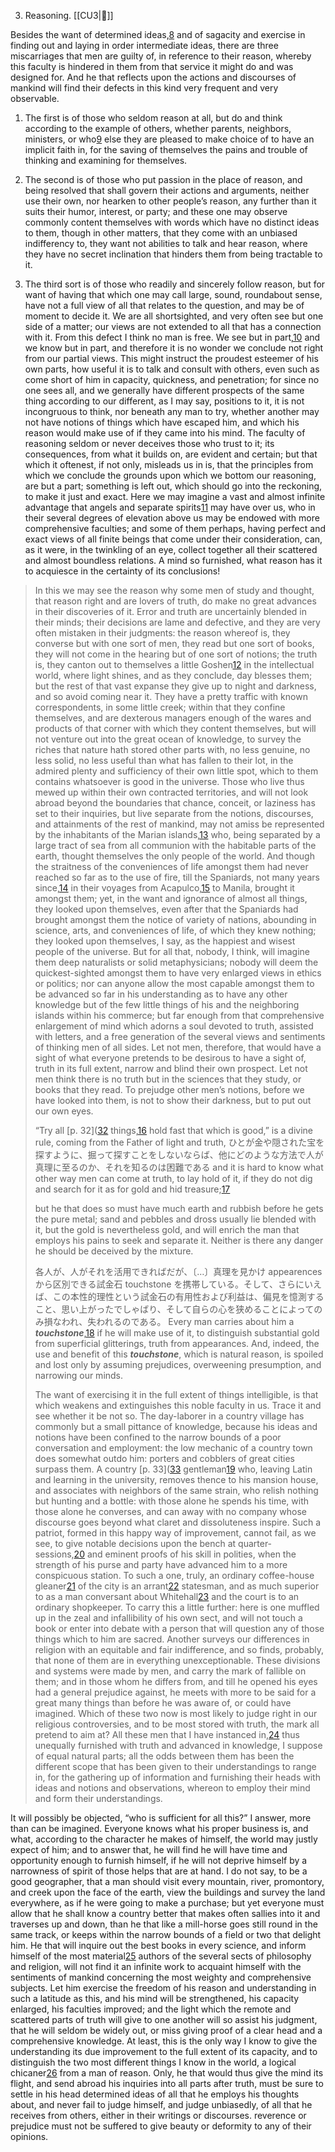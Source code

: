 3. Reasoning. [[CU3|🔗]]

Besides the want of determined ideas,[8](#cite_note-8) and of sagacity and exercise in finding out and laying in order intermediate ideas, there are three miscarriages that men are guilty of, in reference to their reason, whereby this faculty is hindered in them from that service it might do and was designed for. And he that reflects upon the actions and discourses of mankind will find their defects in this kind very frequent and very observable.

1. The first is of those who seldom reason at all, but do and think according to the example of others, whether parents, neighbors, ministers, or who[9](#cite_note-9) else they are pleased to make choice of to have an implicit faith in, for the saving of themselves the pains and trouble of thinking and examining for themselves.

2. The second is of those who put passion in the place of reason, and being resolved that shall govern their actions and arguments, neither use their own, nor ​hearken to other people’s reason, any further than it suits their humor, interest, or party; and these one may observe commonly content themselves with words which have no distinct ideas to them, though in other matters, that they come with an unbiased indifferency to, they want not abilities to talk and hear reason, where they have no secret inclination that hinders them from being tractable to it.

3. The third sort is of those who readily and sincerely follow reason, but for want of having that which one may call large, sound, roundabout sense, have not a full view of all that relates to the question, and may be of moment to decide it. We are all shortsighted, and very often see but one side of a matter; our views are not extended to all that has a connection with it. From this defect I think no man is free. We see but in part,[10](#cite_note-10) and we know but in part, and therefore it is no wonder we conclude not right from our partial views. This might instruct the proudest esteemer of his own parts, how useful it is to talk and consult with others, even such as come short of him in capacity, quickness, and penetration; for since no one sees all, and we generally have different prospects of the same thing according to our different, as I may say, positions to it, it is not incongruous to think, nor beneath any man to try, whether another may not have notions of things which have escaped him, and which his reason would make use of if they came into his mind. The faculty of reasoning seldom or never deceives those who trust to it; its consequences, from what it builds on, are evident and certain; but that which it ​oftenest, if not only, misleads us in is, that the principles from which we conclude the grounds upon which we bottom our reasoning, are but a part; something is left out, which should go into the reckoning, to make it just and exact. Here we may imagine a vast and almost infinite advantage that angels and separate spirits[11](#cite_note-11) may have over us, who in their several degrees of elevation above us may be endowed with more comprehensive faculties; and some of them perhaps, having perfect and exact views of all finite beings that come under their consideration, can, as it were, in the twinkling of an eye, collect together all their scattered and almost boundless relations. A mind so furnished, what reason has it to acquiesce in the certainty of its conclusions!

> In this we may see the reason why some men of study and thought, that reason right and are lovers of truth, do make no great advances in their discoveries of it. Error and truth are uncertainly blended in their minds; their decisions are lame and defective, and they are very often mistaken in their judgments: the reason whereof is, they converse but with one sort of men, they read but one sort of books, they will not come in the hearing but of one sort of notions; the truth is, they canton out to themselves a little Goshen[12](#cite_note-12) in the intellectual world, where light shines, ​and as they conclude, day blesses them; but the rest of that vast expanse they give up to night and darkness, and so avoid coming near it. They have a pretty traffic with known correspondents, in some little creek; within that they confine themselves, and are dexterous managers enough of the wares and products of that corner with which they content themselves, but will not venture out into the great ocean of knowledge, to survey the riches that nature hath stored other parts with, no less genuine, no less solid, no less useful than what has fallen to their lot, in the admired plenty and sufficiency of their own little spot, which to them contains whatsoever is good in the universe. Those who live thus mewed up within their own contracted territories, and will not look abroad beyond the boundaries that chance, conceit, or laziness has set to their inquiries, but live separate from the notions, discourses, and attainments of the rest of mankind, may not amiss be represented by the inhabitants of the Marian islands,[13](#cite_note-13) who, being separated by a large tract of sea from all communion with the habitable parts of the earth, thought themselves the only people of the world. And though the straitness of the conveniences of life ​amongst them had never reached so far as to the use of fire, till the Spaniards, not many years since,[14](#cite_note-14) in their voyages from Acapulco,[15](#cite_note-15) to Manila, brought it amongst them; yet, in the want and ignorance of almost all things, they looked upon themselves, even after that the Spaniards had brought amongst them the notice of variety of nations, abounding in science, arts, and conveniences of life, of which they knew nothing; they looked upon themselves, I say, as the happiest and wisest people of the universe. But for all that, nobody, I think, will imagine them deep naturalists or solid metaphysicians; nobody will deem the quickest-sighted amongst them to have very enlarged views in ethics or politics; nor can anyone allow the most capable amongst them to be advanced so far in his understanding as to have any other knowledge but of the few little things of his and the neighboring islands within his commerce; but far enough from that comprehensive enlargement of mind which adorns a soul devoted to truth, assisted with letters, and a free generation of the several views and sentiments of thinking men of all sides. Let not men, therefore, that would have a sight of what everyone pretends to be desirous to have a sight of, truth in its full extent, narrow and blind their own prospect. Let not men think there is no truth but in the sciences that they study, or books that they read. To prejudge other men’s notions, before we have looked into them, is not to show their darkness, but to put out our own eyes. 
> 
> “Try all [p. 32]([32](https://en.wikisource.org/wiki/Page%3AOf_the_conduct_of_the_understanding_(IA_ofconductofunder00lock).pdf/32 "Page:Of_the_conduct_of_the_understanding_(IA_ofconductofunder00lock).pdf/32") things,[16](#cite_note-16) hold fast that which is good,” is a divine rule, coming from the Father of light and truth, 
> ひとが金や隠された宝を探すように、掘って探すことをしないならば、他にどのような方法で人が真理に至るのか、それを知るのは困難である
> and it is hard to know what other way men can come at truth, to lay hold of it, if they do not dig and search for it as for gold and hid treasure;[17](#cite_note-17) 
> 
> but he that does so must have much earth and rubbish before he gets the pure metal; sand and pebbles and dross usually lie blended with it, but the gold is nevertheless gold, and will enrich the man that employs his pains to seek and separate it. Neither is there any danger he should be deceived by the mixture. 
> 
> 各人が、人がそれを活用できればだが、〔…〕真理を見かけ appearences から区別できる試金石 touchstone を携帯している。そして、さらにいえば、この本性的理性という試金石の有用性および利益は、偏見を憶測すること、思い上がったでしゃばり、そして自らの心を狭めることによってのみ損なわれ、失われるのである。
> Every man carries about him a ***touchstone***,[18](#cite_note-18) if he will make use of it, to distinguish substantial gold from superficial glitterings, truth from appearances. And, indeed, the use and benefit of this ***touchstone***, which is natural reason, is spoiled and lost only by assuming prejudices, overweening presumption, and narrowing our minds. 
> 
> 
> The want of exercising it in the full extent of things intelligible, is that which weakens and extinguishes this noble faculty in us. Trace it and see whether it be not so. The day-laborer in a country village has commonly but a small pittance of knowledge, because his ideas and notions have been confined to the narrow bounds of a poor conversation and employment: the low mechanic of a country town does somewhat outdo him: porters and cobblers of great cities surpass them. A country [p. 33]([33](https://en.wikisource.org/wiki/Page%3AOf_the_conduct_of_the_understanding_(IA_ofconductofunder00lock).pdf/33 "Page:Of_the_conduct_of_the_understanding_(IA_ofconductofunder00lock).pdf/33") gentleman[19](#cite_note-19) who, leaving Latin and learning in the university, removes thence to his mansion house, and associates with neighbors of the same strain, who relish nothing but hunting and a bottle: with those alone he spends his time, with those alone he converses, and can away with no company whose discourse goes beyond what claret and dissoluteness inspire. Such a patriot, formed in this happy way of improvement, cannot fail, as we see, to give notable decisions upon the bench at quarter-sessions,[20](#cite_note-20) and eminent proofs of his skill in polities, when the strength of his purse and party have advanced him to a more conspicuous station. To such a one, truly, an ordinary coffee-house gleaner[21](#cite_note-21) of the city is an arrant[22](#cite_note-22) statesman, and as much superior to as a man conversant about Whitehall[23](#cite_note-23) and the court is to an ordinary shopkeeper. To carry this a little further: here is one muffled up in the zeal and infallibility of his own sect, and will not touch a book or enter into debate with a person that will question any of those things which to him are sacred. Another ​surveys our differences in religion with an equitable and fair indifference, and so finds, probably, that none of them are in everything unexceptionable. These divisions and systems were made by men, and carry the mark of fallible on them; and in those whom he differs from, and till he opened his eyes had a general prejudice against, he meets with more to be said for a great many things than before he was aware of, or could have imagined. Which of these two now is most likely to judge right in our religious controversies, and to be most stored with truth, the mark all pretend to aim at? All these men that I have instanced in,[24](#cite_note-24) thus unequally furnished with truth and advanced in knowledge, I suppose of equal natural parts; all the odds between them has been the different scope that has been given to their understandings to range in, for the gathering up of information and furnishing their heads with ideas and notions and observations, whereon to employ their mind and form their understandings.

It will possibly be objected, “who is sufficient for all this?” I answer, more than can be imagined. Everyone knows what his proper business is, and what, according to the character he makes of himself, the world may justly expect of him; and to answer that, he will find he will have time and opportunity enough to furnish himself, if he will not deprive himself by a narrowness of spirit of those helps that are at hand. I do not say, to be a good geographer, that a man should visit every mountain, river, promontory, and creek upon the face of the earth, view the ​buildings and survey the land everywhere, as if he were going to make a purchase; but yet everyone must allow that he shall know a country better that makes often sallies into it and traverses up and down, than he that like a mill-horse goes still round in the same track, or keeps within the narrow bounds of a field or two that delight him. He that will inquire out the best books in every science, and inform himself of the most material[25](#cite_note-25) authors of the several sects of philosophy and religion, will not find it an infinite work to acquaint himself with the sentiments of mankind concerning the most weighty and comprehensive subjects. Let him exercise the freedom of his reason and understanding in such a latitude as this, and his mind will be strengthened, his capacity enlarged, his faculties improved; and the light which the remote and scattered parts of truth will give to one another will so assist his judgment, that he will seldom be widely out, or miss giving proof of a clear head and a comprehensive knowledge. At least, this is the only way I know to give the understanding its due improvement to the full extent of its capacity, and to distinguish the two most different things I know in the world, a logical chicaner[26](#cite_note-26) from a man of reason. Only, he that would thus give the mind its flight, and send abroad his inquiries into all parts after truth, must be sure to settle in his head determined ideas of all that he employs his thoughts about, and never fail to judge himself, and judge unbiasedly, of all that he receives from ​others, either in their writings or discourses. reverence or prejudice must not be suffered to give beauty or deformity to any of their opinions.